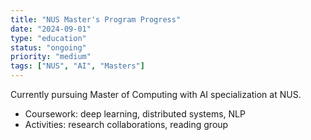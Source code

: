 ```yaml
---
title: "NUS Master's Program Progress"
date: "2024-09-01"
type: "education"
status: "ongoing"
priority: "medium"
tags: ["NUS", "AI", "Masters"]
---
```


Currently pursuing Master of Computing with AI specialization at NUS.

- Coursework: deep learning, distributed systems, NLP
- Activities: research collaborations, reading group

